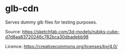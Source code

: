# glb-cdn
Serves dummy glb files for testing purposes.

Source: https://sketchfab.com/3d-models/rubiks-cube-d7d8aa83720246c782bca30dbadebb98

Licence: https://creativecommons.org/licenses/by/4.0/
